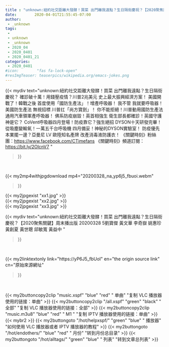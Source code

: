 ```yaml
---
title : "unknown:紐約社交距離大發酵！買菜 出門離我遠點？生日隔街慶祝？【2020聚焦關鍵】周末播出版 20200328 5劉寶傑 黃文華 李奇嶽 姚惠珍 黃創夏 黃世聰 邱敏寬 黃益中 "
date:        2020-04-01T21:55:45-07:00
author:
 - _unknown
tags:
 - 
 - unknown
 - _unknown
 - 2020_04
 - 2020_0401
 - 2020_0401_21
categories:
 - 2020_0401
#icon:        "fas fa-lock-open"
#resImgTeaser: teaserpics/wikipedia.org/emacs-jokes.png
---
```







{{< mydiv text="unknown:紐約社交距離大發酵！買菜 出門離我遠點？生日隔街慶祝？ 確診破十萬！用錢壓疫情？川普2兆美元 史上最大振興經濟方案！ 美國開戰了！韓戰之後 首度使用「國防生產法」！增產呼吸器！ 我不管 我就要呼吸器！美國防生產法 無視招標 川普扛「尚方寶劍」！ 你不能拒絕！川普動用國防生產法 通用汽車領軍產呼吸器！  佛系防疫崩毀！英首相強生 衛生部長都確診！英國守護神是它？ CoVent呼吸器四月登場！防疫靠它？強生絕招 DYSON十天研發完畢！ 從吸塵變輸氧！一萬五千台呼吸機 四月備妥！神秘的DYSON實驗室！ 防疫優先 本業擺一邊？亞曼尼 LV 歐陸知名產牌 改產消毒液防護衣！  《關鍵時刻》粉絲團：https://www.facebook.com/CTimefans 《關鍵時刻》頻道訂閱：https://bit.ly/2OlcnV7 "
>}}
<br>


{{< my2mp4withjpgdownload mp4="20200328_na_yp6j5_fbuoi.webm"
>}}

{{< my2jpgexist "xx1.jpg" >}}<br>
{{< my2jpgexist "xx2.jpg" >}}<br>
{{< my2jpgexist "xx3.jpg" >}}<br>



{{< mydiv text="unknown:紐約社交距離大發酵！買菜 出門離我遠點？生日隔街慶祝？【2020聚焦關鍵】周末播出版 20200328 5劉寶傑 黃文華 李奇嶽 姚惠珍 黃創夏 黃世聰 邱敏寬 黃益中 "
>}}
<br>

{{< my2linktextonly link="https://yP6J5_fbUoI"
en="the origin source link" cn="原始來源網址"
>}}


<br>


{{< my2buttoncopy2clip "music.xspf"        "blue"   "red"    " 单曲"  "复制 VLC 播放器使用的链接：单曲" >}} {{< my2buttoncopy2clip "/all.xspf"         "green"  "black"  " 全部"  "复制 VLC 播放器使用的链接：全部" >}} {{< my2buttoncopy2clip "music.m3u8"        "blue"   "red"    " M1 "    "复制 IPTV 播放器使用的链接：单曲" >}} {{< mybr2 >}} {{< my2buttongoto      "/hot/helpxspf/"    "green"  "blue"   " 播放器" "如何使用 VLC 播放器或者 IPTV 播放器的教程" >}} {{< my2buttongoto      "/hot/endothers/"   "blue"   "red"    " 月份"   "转到月份总目录" >}} {{< my2buttongoto      "/hot/alltags/"     "green"  "blue"   " 列表"   "转到文章总列表" >}} 
